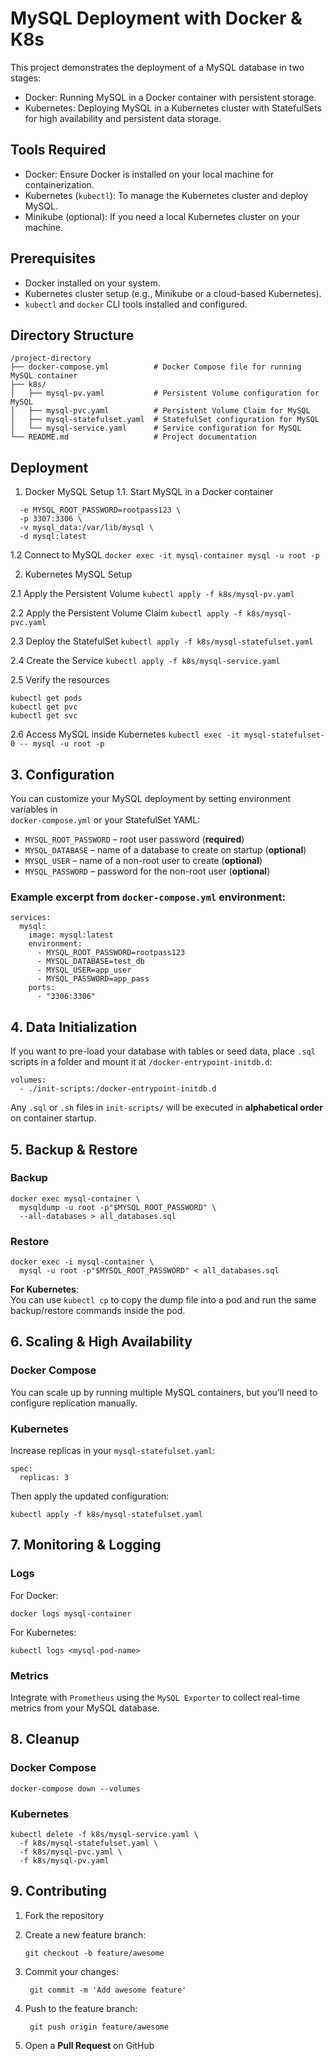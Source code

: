 # MySQL Deployment with Docker & K8s

This project demonstrates the deployment of a MySQL database in two stages:
- Docker: Running MySQL in a Docker container with persistent storage.
- Kubernetes: Deploying MySQL in a Kubernetes cluster with StatefulSets for high availability and persistent data storage.

## Tools Required
- Docker: Ensure Docker is installed on your local machine for containerization.
- Kubernetes (``kubectl``): To manage the Kubernetes cluster and deploy MySQL.
- Minikube (optional): If you need a local Kubernetes cluster on your machine.

## Prerequisites
 - Docker installed on your system.
- Kubernetes cluster setup (e.g., Minikube or a cloud-based Kubernetes).
- ```kubectl``` and ```docker``` CLI tools installed and configured.

## Directory Structure
```
/project-directory
├── docker-compose.yml          # Docker Compose file for running MySQL container
├── k8s/
│   ├── mysql-pv.yaml           # Persistent Volume configuration for MySQL
│   ├── mysql-pvc.yaml          # Persistent Volume Claim for MySQL
│   ├── mysql-statefulset.yaml  # StatefulSet configuration for MySQL
│   └── mysql-service.yaml      # Service configuration for MySQL
└── README.md                   # Project documentation
```

## Deployment

1. Docker MySQL Setup
1.1. Start MySQL in a Docker container
```docker run --name mysql-container \
  -e MYSQL_ROOT_PASSWORD=rootpass123 \
  -p 3307:3306 \
  -v mysql_data:/var/lib/mysql \
  -d mysql:latest
```

1.2 Connect to MySQL
` docker exec -it mysql-container mysql -u root -p `

2. Kubernetes MySQL Setup

2.1 Apply the Persistent Volume
``` kubectl apply -f k8s/mysql-pv.yaml ```

2.2 Apply the Persistent Volume Claim
``` kubectl apply -f k8s/mysql-pvc.yaml ```

2.3 Deploy the StatefulSet
``` kubectl apply -f k8s/mysql-statefulset.yaml ```

2.4 Create the Service
``` kubectl apply -f k8s/mysql-service.yaml ```

2.5 Verify the resources
```
kubectl get pods
kubectl get pvc
kubectl get svc
```

2.6 Access MySQL inside Kubernetes
``` kubectl exec -it mysql-statefulset-0 -- mysql -u root -p ```

## 3. Configuration

You can customize your MySQL deployment by setting environment variables in  
`docker-compose.yml` or your StatefulSet YAML:

- `MYSQL_ROOT_PASSWORD` – root user password (**required**)  
- `MYSQL_DATABASE` – name of a database to create on startup (**optional**)  
- `MYSQL_USER` – name of a non-root user to create (**optional**)  
- `MYSQL_PASSWORD` – password for the non-root user (**optional**)

### Example excerpt from `docker-compose.yml` environment:

```
services:
  mysql:
    image: mysql:latest
    environment:
      - MYSQL_ROOT_PASSWORD=rootpass123
      - MYSQL_DATABASE=test_db
      - MYSQL_USER=app_user
      - MYSQL_PASSWORD=app_pass
    ports:
      - "3306:3306"

```

## 4. Data Initialization

If you want to pre-load your database with tables or seed data, place `.sql` scripts in a folder and mount it at `/docker-entrypoint-initdb.d`:

```
volumes:
  - ./init-scripts:/docker-entrypoint-initdb.d
```

Any `.sql` or `.sh` files in `init-scripts/` will be executed in **alphabetical order** on container startup.


## 5. Backup & Restore

### Backup
```
docker exec mysql-container \
  mysqldump -u root -p"$MYSQL_ROOT_PASSWORD" \
  --all-databases > all_databases.sql
```

### Restore

```
docker exec -i mysql-container \
  mysql -u root -p"$MYSQL_ROOT_PASSWORD" < all_databases.sql
```

**For Kubernetes**:  
You can use `kubectl cp` to copy the dump file into a pod and run the same backup/restore commands inside the pod.

## 6. Scaling & High Availability

### Docker Compose

You can scale up by running multiple MySQL containers, but you’ll need to configure replication manually.

### Kubernetes

Increase replicas in your `mysql-statefulset.yaml`:

```
spec:
  replicas: 3
```

Then apply the updated configuration:

```
kubectl apply -f k8s/mysql-statefulset.yaml
```

## 7. Monitoring & Logging

### Logs

For Docker:

`
docker logs mysql-container
`

For Kubernetes:

`
kubectl logs <mysql-pod-name>
`

### Metrics

Integrate with `Prometheus` using the `MySQL Exporter` to collect real-time metrics from your MySQL database.


## 8. Cleanup

### Docker Compose

`
docker-compose down --volumes
`

### Kubernetes

```
kubectl delete -f k8s/mysql-service.yaml \
  -f k8s/mysql-statefulset.yaml \
  -f k8s/mysql-pvc.yaml \
  -f k8s/mysql-pv.yaml
```

## 9. Contributing

1. Fork the repository
2. Create a new feature branch:

    `
    git checkout -b feature/awesome `
    

3. Commit your changes:

    `
    git commit -m 'Add awesome feature'`
    

4. Push to the feature branch:

    `
    git push origin feature/awesome`
    

5. Open a **Pull Request** on GitHub
